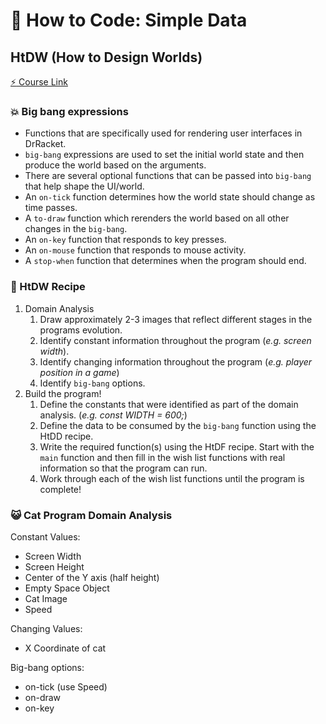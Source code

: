 # :page_with_curl: How to Code: Simple Data

## HtDW (How to Design Worlds)

[:zap: Course Link](https://courses.edx.org/courses/course-v1:UBCx+HtC1x+2T2017/77860a93562d40bda45e452ea064998b/#HtDW)

### :boom: Big bang expressions

- Functions that are specifically used for rendering user interfaces in DrRacket.
- `big-bang` expressions are used to set the initial world state and then produce the world based on the arguments.
- There are several optional functions that can be passed into `big-bang` that help shape the UI/world.
- An `on-tick` function determines how the world state should change as time passes.
- A `to-draw` function which rerenders the world based on all other changes in the `big-bang`.
- An `on-key` function that responds to key presses.
- An `on-mouse` function that responds to mouse activity.
- A `stop-when` function that determines when the program should end.

### :orange_book: HtDW Recipe

1. Domain Analysis
    1. Draw approximately 2-3 images that reflect different stages in the programs evolution.
    2. Identify constant information throughout the program (_e.g. screen width_).
    3. Identify changing information throughout the program (_e.g. player position in a game_)
    4. Identify `big-bang` options.
2. Build the program!
    1. Define the constants that were identified as part of the domain analysis. (_e.g. const WIDTH = 600;_)
    2. Define the data to be consumed by the `big-bang` function using the HtDD recipe.
    3. Write the required function(s) using the HtDF recipe. Start with the `main` function and then fill in the wish list functions with real information so that the program can run.
    4. Work through each of the wish list functions until the program is complete!

### :smiley_cat: Cat Program Domain Analysis

Constant Values:

- Screen Width
- Screen Height
- Center of the Y axis (half height)
- Empty Space Object
- Cat Image
- Speed

Changing Values:
- X Coordinate of cat

Big-bang options:
- on-tick (use Speed)
- on-draw
- on-key
